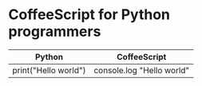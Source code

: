 # CoffeeScript for Python programmers

| Python | CoffeeScript |
| ------ | ------------ |
| print("Hello world") | console.log "Hello world" |
